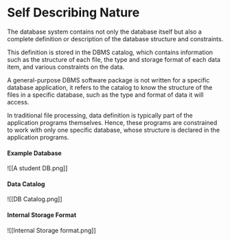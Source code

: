 # Self Describing Nature
The database system contains not only the database itself but also a complete
definition or description of the database structure and constraints.

This definition is stored in the DBMS catalog, which contains information such
as the structure of each file, the type and storage format of each data item, and
various constraints on the data.

A general-purpose DBMS software package is not written for a specific
database application, it refers to the catalog to know the structure of the files in
a specific database, such as the type and format of data it will access.

In traditional file processing, data definition is typically part of the application
programs themselves. Hence, these programs are constrained to work with only
one specific database, whose structure is declared in the application programs.

#### Example Database
![[A student DB.png]]

#### Data Catalog
![[DB Catalog.png]]

#### Internal Storage Format
![[Internal Storage format.png]]

